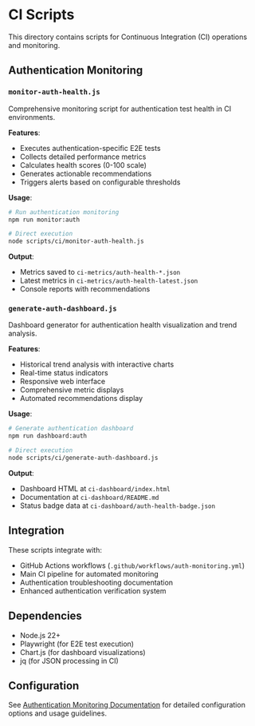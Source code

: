 # CI Scripts

This directory contains scripts for Continuous Integration (CI) operations and monitoring.

## Authentication Monitoring

### `monitor-auth-health.js`
Comprehensive monitoring script for authentication test health in CI environments.

**Features**:
- Executes authentication-specific E2E tests
- Collects detailed performance metrics
- Calculates health scores (0-100 scale)
- Generates actionable recommendations
- Triggers alerts based on configurable thresholds

**Usage**:
```bash
# Run authentication monitoring
npm run monitor:auth

# Direct execution
node scripts/ci/monitor-auth-health.js
```

**Output**:
- Metrics saved to `ci-metrics/auth-health-*.json`
- Latest metrics in `ci-metrics/auth-health-latest.json`
- Console reports with recommendations

### `generate-auth-dashboard.js`
Dashboard generator for authentication health visualization and trend analysis.

**Features**:
- Historical trend analysis with interactive charts
- Real-time status indicators
- Responsive web interface
- Comprehensive metric displays
- Automated recommendations display

**Usage**:
```bash
# Generate authentication dashboard
npm run dashboard:auth

# Direct execution  
node scripts/ci/generate-auth-dashboard.js
```

**Output**:
- Dashboard HTML at `ci-dashboard/index.html`
- Documentation at `ci-dashboard/README.md`
- Status badge data at `ci-dashboard/auth-health-badge.json`

## Integration

These scripts integrate with:
- GitHub Actions workflows (`.github/workflows/auth-monitoring.yml`)
- Main CI pipeline for automated monitoring
- Authentication troubleshooting documentation
- Enhanced authentication verification system

## Dependencies

- Node.js 22+
- Playwright (for E2E test execution)
- Chart.js (for dashboard visualizations)
- jq (for JSON processing in CI)

## Configuration

See [Authentication Monitoring Documentation](../docs/development/AUTHENTICATION_MONITORING.md) for detailed configuration options and usage guidelines.